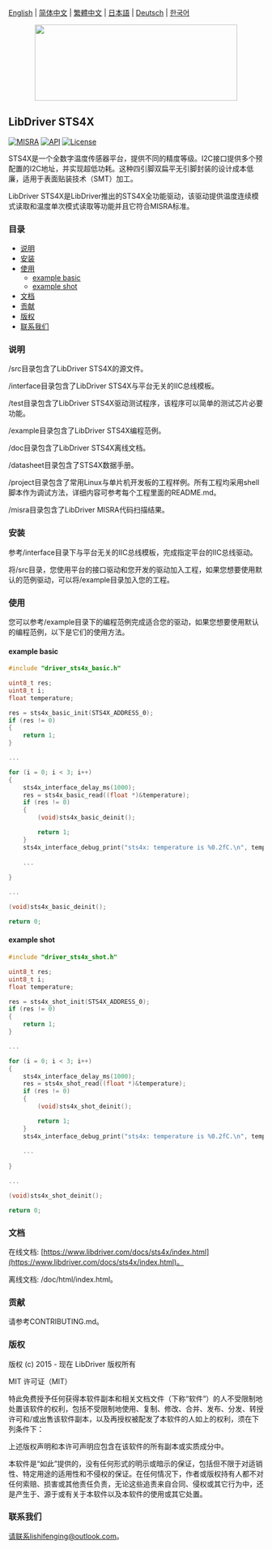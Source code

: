 [English](/README.md) | [ 简体中文](/README_zh-Hans.md) | [繁體中文](/README_zh-Hant.md) | [日本語](/README_ja.md) | [Deutsch](/README_de.md) | [한국어](/README_ko.md)

<div align=center>
<img src="/doc/image/logo.svg" width="400" height="150"/>
</div>

## LibDriver STS4X

[![MISRA](https://img.shields.io/badge/misra-compliant-brightgreen.svg)](/misra/README.md) [![API](https://img.shields.io/badge/api-reference-blue.svg)](https://www.libdriver.com/docs/sts4x/index.html) [![License](https://img.shields.io/badge/license-MIT-brightgreen.svg)](/LICENSE)

STS4X是一个全数字温度传感器平台，提供不同的精度等级。I2C接口提供多个预配置的I2C地址，并实现超低功耗。这种四引脚双扁平无引脚封装的设计成本低廉，适用于表面贴装技术（SMT）加工。

LibDriver STS4X是LibDriver推出的STS4X全功能驱动，该驱动提供温度连续模式读取和温度单次模式读取等功能并且它符合MISRA标准。

### 目录

  - [说明](#说明)
  - [安装](#安装)
  - [使用](#使用)
    - [example basic](#example-basic)
    - [example shot](#example-shot)
  - [文档](#文档)
  - [贡献](#贡献)
  - [版权](#版权)
  - [联系我们](#联系我们)

### 说明

/src目录包含了LibDriver STS4X的源文件。

/interface目录包含了LibDriver STS4X与平台无关的IIC总线模板。

/test目录包含了LibDriver STS4X驱动测试程序，该程序可以简单的测试芯片必要功能。

/example目录包含了LibDriver STS4X编程范例。

/doc目录包含了LibDriver STS4X离线文档。

/datasheet目录包含了STS4X数据手册。

/project目录包含了常用Linux与单片机开发板的工程样例。所有工程均采用shell脚本作为调试方法，详细内容可参考每个工程里面的README.md。

/misra目录包含了LibDriver MISRA代码扫描结果。

### 安装

参考/interface目录下与平台无关的IIC总线模板，完成指定平台的IIC总线驱动。

将/src目录，您使用平台的接口驱动和您开发的驱动加入工程，如果您想要使用默认的范例驱动，可以将/example目录加入您的工程。

### 使用

您可以参考/example目录下的编程范例完成适合您的驱动，如果您想要使用默认的编程范例，以下是它们的使用方法。

#### example basic

```C
#include "driver_sts4x_basic.h"

uint8_t res;
uint8_t i;
float temperature;

res = sts4x_basic_init(STS4X_ADDRESS_0);
if (res != 0)
{
    return 1;
}

...

for (i = 0; i < 3; i++)
{
    sts4x_interface_delay_ms(1000);
    res = sts4x_basic_read((float *)&temperature);
    if (res != 0)
    {
        (void)sts4x_basic_deinit();

        return 1;
    }
    sts4x_interface_debug_print("sts4x: temperature is %0.2fC.\n", temperature);
    
    ...
    
}

...

(void)sts4x_basic_deinit();

return 0;
```

#### example shot

```C
#include "driver_sts4x_shot.h"

uint8_t res;
uint8_t i;
float temperature;

res = sts4x_shot_init(STS4X_ADDRESS_0);
if (res != 0)
{
    return 1;
}

...

for (i = 0; i < 3; i++)
{
    sts4x_interface_delay_ms(1000);
    res = sts4x_shot_read((float *)&temperature);
    if (res != 0)
    {
        (void)sts4x_shot_deinit();

        return 1;
    }
    sts4x_interface_debug_print("sts4x: temperature is %0.2fC.\n", temperature);
    
    ...
    
}

...

(void)sts4x_shot_deinit();

return 0;
```

### 文档

在线文档: [https://www.libdriver.com/docs/sts4x/index.html](https://www.libdriver.com/docs/sts4x/index.html)。

离线文档: /doc/html/index.html。

### 贡献

请参考CONTRIBUTING.md。

### 版权

版权 (c) 2015 - 现在 LibDriver 版权所有

MIT 许可证（MIT）

特此免费授予任何获得本软件副本和相关文档文件（下称“软件”）的人不受限制地处置该软件的权利，包括不受限制地使用、复制、修改、合并、发布、分发、转授许可和/或出售该软件副本，以及再授权被配发了本软件的人如上的权利，须在下列条件下：

上述版权声明和本许可声明应包含在该软件的所有副本或实质成分中。

本软件是“如此”提供的，没有任何形式的明示或暗示的保证，包括但不限于对适销性、特定用途的适用性和不侵权的保证。在任何情况下，作者或版权持有人都不对任何索赔、损害或其他责任负责，无论这些追责来自合同、侵权或其它行为中，还是产生于、源于或有关于本软件以及本软件的使用或其它处置。

### 联系我们

请联系lishifenging@outlook.com。